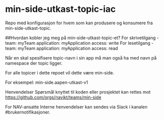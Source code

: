 # min-side-utkast-topic-iac

Repo med konfigurasjon for hvem som kan produsere og konsumere fra min-side-utkast-topic.

##Hvordan kobler jeg meg på min-side-utkast-topic-et?
For skrivetilgang
        - team: myTeam
          application: myApplication
          access: write 
For lesetilgang
        - team: myTeam
          application: myApplication
          access: read 
          
Når en skal spesifisere topic-navn i sin app må man også ha med navn på namespace der topic ligger.

For alle topicer i dette repoet vil dette være min-side.

For eksempel: min-side.aapen-utkast-v1

Henvendelser
Spørsmål knyttet til koden eller prosjektet kan rettes mot https://github.com/orgs/navikt/teams/min-side

For NAV-ansatte
Interne henvendelser kan sendes via Slack i kanalen #brukernotifikasjoner.
